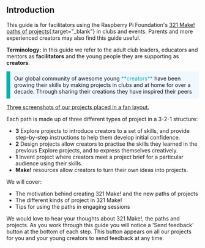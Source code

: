 ## Introduction

This guide is for facilitators using the Raspberry Pi Foundation's [321 Make! paths of projects](https://projects.raspberrypi.org/en/paths){:target="_blank"} in clubs and events. Parents and more experienced creators may also find this guide useful. 

**Terminology:** In this guide we refer to the adult club leaders, educators and mentors as **facilitators** and the young people they are supporting as **creators**.

<p style="border-left: solid; border-width:10px; border-color: #0faeb0; background-color: aliceblue; padding: 10px;">
Our global community of awesome young <span style="color: #0faeb0">**creators**</span> have been growing their skills by making projects in clubs and at home for over a decade. Through sharing their creations they have inspired their peers
</p>

[Three screenshots of our projects placed in a fan layout.](images/project-fan.png)

Each path is made up of three different types of project in a 3-2-1 structure:

+ **3** Explore projects to introduce creators to a set of skills, and provide step-by-step instructions to help them develop initial confidence.
+ **2** Design projects allow creators to practise the skills they learned in the previous Explore projects, and to express themselves creatively.
+ **1** Invent project where creators meet a project brief for a particular audience using their skills.
+ **Make!** resources allow creators to turn their own ideas into projects.

We will cover:
+ The motivation behind creating 321 Make! and the new paths of projects
+ The different kinds of project in 321 Make!
+ Tips for using the paths in engaging sessions

We would love to hear your thoughts about 321 Make!, the paths and projects. As you work through this guide you will notice a 'Send feedback' button at the bottom of each step. This button appears on all our projects for you and your young creators to send feedback at any time. 